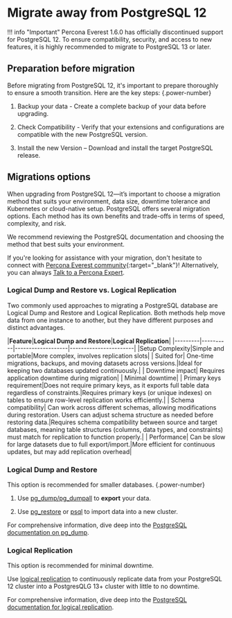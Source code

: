 # Migrate away from PostgreSQL 12

!!! info "Important"
    Percona Everest 1.6.0 has officially discontinued support for PostgreSQL 12. To ensure compatibility, security, and access to new features, it is highly recommended to migrate to PostgreSQL 13 or later.

## Preparation before migration

Before migrating from PostgreSQL 12, it's important to prepare thoroughly to ensure a smooth transition. Here are the key steps:
{.power-number}

1. Backup your data - Create a complete backup of your data before upgrading.

2. Check Compatibility - Verify that your extensions and configurations are compatible with the new PostgreSQL version.

3. Install the new Version – Download and install the target PostgreSQL release.


## Migrations options

When upgrading from PostgreSQL 12—it’s important to choose a migration method that suits your environment, data size, downtime tolerance and Kubernetes or cloud-native setup. PostgreSQL offers several migration options. Each method has its own benefits and trade-offs in terms of speed, complexity, and risk.

We recommend reviewing the PostgreSQL documentation and choosing the method that best suits your environment.

If you're looking for assistance with your migration, don't hesitate to connect with [Percona Everest community](https://forums.percona.com/t/welcome-to-perconas-community-forum/7){:target="_blank"}! Alternatively, you can always [Talk to a Percona Expert](../get-help.md#percona-experts).

### Logical Dump and Restore vs. Logical Replication

Two commonly used approaches to migrating a PostgreSQL database are Logical Dump and Restore and Logical Replication. Both methods help move data from one instance to another, but they have different purposes and distinct advantages.

|**Feature**|**Logical Dump and Restore**|**Logical Replication**|
|---------|----------|-------------------|-----------------------|
|Setup Complexity|Simple and portable|More complex, involves replication slots|
| Suited for| One-time migrations, backups, and moving datasets across versions.|Ideal for keeping two databases updated continuously.|
| Downtime impact| Requires application downtime during migration| | Minimal downtime|
| Primary keys requirement|Does not require primary keys, as it exports full table data regardless of constraints.|Requires primary keys (or unique indexes) on tables to ensure row-level replication works efficiently.|
| Schema compatibility| Can work across different schemas, allowing modifications during restoration. Users can adjust schema structure as needed before restoring data.|Requires schema compatibility between source and target databases, meaning table structures (columns, data types, and constraints) must match for replication to function properly.|
| Performance| Can be slow for large datasets due to full export/import.|More efficient for continuous updates, but may add replication overhead|



### Logical Dump and Restore

This option is recommended for smaller databases.
{.power-number}

1. Use [pg_dump/pg_dumpall](https://www.postgresql.org/docs/current/app-pgdump.html) to **export** your data.

2. Use [pg_restore](https://www.postgresql.org/docs/current/app-pgrestore.html) or [psql](https://www.postgresql.org/docs/current/app-psql.html) to import data into a new cluster.

For comprehensive information, dive deep into the [PostgreSQL documentation on pg_dump](https://www.postgresql.org/docs/current/backup-dump.html).

### Logical Replication

This option is recommended for minimal downtime.

Use [logical replication](https://www.postgresql.org/docs/current/logical-replication.html) to continuously replicate data from your PostgreSQL 12 cluster into a PostgresQLG 13+ cluster with little to no downtime.

For comprehensive information, dive deep into the [PostgreSQL documentation for logical replication](https://www.postgresql.org/docs/current/logical-replication.html).







